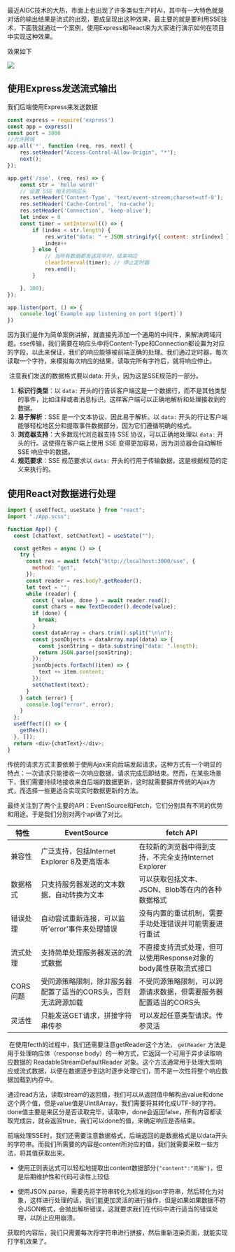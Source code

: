 ​      最近AIGC技术的大热，市面上也出现了许多类似生产时AI，其中有一大特色就是对话的输出结果是流式的出现，要成呈现出这种效果，最主要的就是要利用SSE技术，下面我就通过一个案例，使用Express和React来为大家进行演示如何在项目中实现这种效果。

效果如下

![](https://p3.ssl.qhimg.com/t01ad7f9a5b44cc3691.gif)

## 使用Express发送流式输出

我们后端使用Express来发送数据

```javascript
const express = require('express')
const app = express()
const port = 3000
//允许跨域
app.all('*', function (req, res, next) {
    res.setHeader("Access-Control-Allow-Origin", "*");
    next();
});

app.get('/sse', (req, res) => {
    const str = 'hello word!'
    // 设置 SSE 相关的响应头
    res.setHeader('Content-Type', 'text/event-stream;charset=utf-8');
    res.setHeader('Cache-Control', 'no-cache');
    res.setHeader('Connection', 'keep-alive');
    let index = 0
    const timer = setInterval(() => {
        if (index < str.length) {
            res.write("data: " + JSON.stringify({ content: str[index] }));
            index++
        } else {
            // 当所有数据都发送完毕时，结束响应
            clearInterval(timer); // 停止定时器
            res.end();
        }

    }, 100);
});

app.listen(port, () => {
    console.log(`Example app listening on port ${port}`)
})
```

​       因为我们是作为简单案例讲解，就直接先添加一个通用的中间件，来解决跨域问题。sse传输，我们需要在响应头中将Content-Type和Connection都设置为对应的字段，以此来保证，我们的响应能够被前端正确的处理。我们通过定时器，每次读取一个字符，来模拟每次响应的结果，读取完所有字符后，就将响应停止。

​      注意我们发送的数据格式要以data: 开头，因为这是SSE规范的一部分。

1. **标识行类型**：以 `data:` 开头的行告诉客户端这是一个数据行，而不是其他类型的事件，比如注释或者消息标识。这样客户端可以正确地解析和处理接收到的数据。
2. **易于解析**：SSE 是一个文本协议，因此易于解析。以 `data:` 开头的行让客户端能够轻松地区分和提取事件数据部分，因为它们遵循明确的格式。
3. **浏览器支持**：大多数现代浏览器支持 SSE 协议，可以正确地处理以 `data:` 开头的行。这使得在客户端上使用 SSE 变得更加容易，因为浏览器会自动解析 SSE 响应中的数据。
4. **规范要求**：SSE 规范要求以 `data:` 开头的行用于传输数据，这是根据规范的定义来执行的。

## 使用React对数据进行处理

```javascript
import { useEffect, useState } from "react";
import "./App.scss";

function App() {
  const [chatText, setChatText] = useState("");

  const getRes = async () => {
    try {
      const res = await fetch("http://localhost:3000/sse", {
        method: "get",
      });
      const reader = res.body?.getReader();
      let text = "";
      while (reader) {
        const { value, done } = await reader.read();
        const chars = new TextDecoder().decode(value);
        if (done) {
          break;
        }
        const dataArray = chars.trim().split("\n\n");
        const jsonObjects = dataArray.map((data) => {
          const jsonString = data.substring("data: ".length);
          return JSON.parse(jsonString);
        });
        jsonObjects.forEach((item) => {
          text += item.content;
        });
        setChatText(text);
      }
    } catch (error) {
      console.log("error", error);
    }
  };
  useEffect(() => {
    getRes();
  }, []);
  return <div>{chatText}</div>;
}

```

​       传统的请求方式主要依赖于使用Ajax来向后端发起请求，这种方式有一个明显的特点：一次请求只能接收一次响应数据，请求完成后即结束。然而，在某些场景下，我们需要持续地接收来自后端的数据更新，这时就需要摒弃传统的Ajax方式，而选择一些更适合实现实时数据更新的方法。

​      最终关注到了两个主要的API：EventSource和Fetch，它们分别具有不同的优势和用途。于是我们分别对两个api做了对比。

| 特性     | EventSource                                                  | fetch API                                                    |
| -------- | ------------------------------------------------------------ | ------------------------------------------------------------ |
| 兼容性   | 广泛支持，包括Internet Explorer 8及更高版本                  | 在较新的浏览器中得到支持，不完全支持Internet Explorer        |
| 数据格式 | 只支持服务器发送的文本数据，自动转换为文本                   | 可以获取包括文本、JSON、Blob等在内的各种数据格式             |
| 错误处理 | 自动尝试重新连接，可以监听'error'事件来处理错误              | 没有内置的重试机制，需要手动处理错误并可能需要进行重试       |
| 流式处理 | 支持简单处理服务器发送的流式数据                             | 不直接支持流式处理，但可以使用Response对象的body属性获取流式接口 |
| CORS问题 | 受同源策略限制，除非服务器配置了适当的CORS头，否则无法跨源加载 | 不受同源策略限制，可以跨源请求数据，但需要服务器配置适当的CORS头 |
| 灵活性   | 只能发送GET请求，拼接字符串传参                              | 可以发起任意类型请求。传参灵活                               |

​     在使用fecth的过程中，我们还需要注意getReader这个方法， `getReader` 方法是用于处理响应体（response body）的一种方式，它返回一个可用于异步读取响应数据的 ReadableStreamDefaultReader 对象。这个方法通常用于处理大型响应或流式数据，以便在数据逐步到达时逐步处理它们，而不是一次性将整个响应数据加载到内存中。

​     通过read方法，读取stream的返回值，我们可以从返回值中解构出value和done这个两个值，但是value值是Uint8Array，我们需要将其转化成UTF-8的字符。done值主要是来区分是否读取完毕，读取中，done会返回false，所有内容都读取完成后，就会返回true，我们可以done的值，来确定响应是否结束。

​     前端处理SSE时，我们还需要注意数据格式，后端返回的是数据格式是以data开头的字符串。而我们所需要的内容是content所对应的值，我们就需要采取一些方法，将其值获取出来。

- 使用正则表达式可以轻松地提取出content数据部分`{"content":"克服"}`，但是后期维护性和代码可读性上较低

- 使用JSON.parse，需要先将字符串转化为标准的json字符串，然后转化为对象，这样进行处理的话，我们能更加灵活的进行操作，但是如果如果数据不符合JSON格式，会抛出解析错误，这就要求我们在代码中进行适当的错误处理，以防止应用崩溃。

获取的内容后，我们只需要每次将字符串进行拼接，然后重新渲染页面，就能实现打字机效果了。

